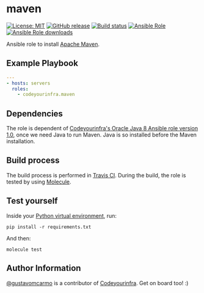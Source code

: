 # maven

[![License: MIT](https://img.shields.io/badge/License-MIT-yellow.svg)](https://opensource.org/licenses/MIT) [![GitHub release](https://img.shields.io/github/release/codeyourinfra/maven.svg)](https://github.com/codeyourinfra/maven/releases/latest) [![Build status](https://travis-ci.org/codeyourinfra/maven.svg?branch=master)](https://travis-ci.org/codeyourinfra/maven) [![Ansible Role](https://img.shields.io/ansible/role/29234.svg)](https://galaxy.ansible.com/codeyourinfra/maven) [![Ansible Role downloads](https://img.shields.io/ansible/role/d/29234.svg)](https://galaxy.ansible.com/codeyourinfra/maven)

Ansible role to install [Apache Maven](https://maven.apache.org).

## Example Playbook

```yml
---
- hosts: servers
  roles:
    - codeyourinfra.maven
```

## Dependencies

The role is dependent of [Codeyourinfra's Oracle Java 8 Ansible role version 1.0](https://github.com/codeyourinfra/oracle_java8/tree/v1.0), once we need Java to run Maven. Java is so installed before the Maven installation.

## Build process

The build process is performed in [Travis CI](https://travis-ci.org/codeyourinfra/maven). During the build, the role is tested by using [Molecule](https://molecule.readthedocs.io).

## Test yourself

Inside your [Python virtual environment](https://docs.python.org/3/tutorial/venv.html), run:

`pip install -r requirements.txt`

And then:

`molecule test`

## Author Information

[@gustavomcarmo](https://github.com/gustavomcarmo) is a contributor of [Codeyourinfra](https://github.com/codeyourinfra). Get on board too! :)
